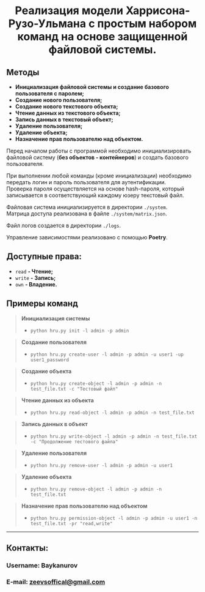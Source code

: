 <h1 align="center">
Реализация модели Харрисона-Рузо-Ульмана с простым набором команд на основе защищенной файловой системы.
</h1>

## Методы
- **Инициализация файловой системы и создание базового пользователя с паролем;**
- **Создание нового пользователя;**
- **Создание нового текстового объекта;**
- **Чтение данных из текстового объекта;**
- **Запись данных в текстовый объект;**
- **Удаление пользователя;**
- **Удаление объекта;**
- **Назначение прав пользователю над объектом.**

Перед началом работы с программой необходимо инициализировать файловой систему (**без объектов - контейнеров**) и создать базового пользователя.

При выполнении любой команды (кроме инициализации) необходимо передать логин и пароль пользователя для аутентификации.\
Проверка пароля осуществляется на основе hash-пароля, который записывается в соответствующий каждому юзеру текстовый файл.

Файловая система инициализируется в директории `./system`.\
Матрица доступа реализована в файле `./system/matrix.json`.

Файл логов создается в директории `./logs`.

Управление зависимостями реализовано с помощью **Poetry**. 

## Доступные права:
- `read` **- Чтение;**
- `write` **- Запись;**
- `own` **- Владение.**


## Примеры команд
>**Инициализация системы**
>- `python hru.py init -l admin -p admin`

>**Создание пользователя**
>- `python hru.py create-user -l admin -p admin -u user1 -up user1_password`

>**Создание объекта**
>- `python hru.py create-object -l admin -p admin -n test_file.txt -c "Тестовый файл"`

>**Чтение данных из объекта**
>- `python hru.py read-object -l admin -p admin -n test_file.txt`

>**Запись данных в объект**
>- `python hru.py write-object -l admin -p admin -n test_file.txt -c "Продолжение тестового файла"`

>**Удаление пользователя**
>- `python hru.py remove-user -l admin -p admin -u user1`

>**Удаление объекта**
>- `python hru.py remove-object -l admin -p admin -n test_file.txt`

>**Назначение прав пользователю над объектом**
>- `python hru.py permission-object -l admin -p admin -u user1 -n test_file.txt -pr "read,write"`
_____________________________
## Контакты:
### Username: Baykanurov
### E-mail: zeevsoffical@gmail.com


